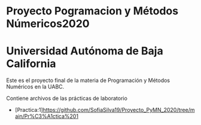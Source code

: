 # Proyecto Pogramacion y Métodos Númericos2020
# Universidad Autónoma de Baja California 
Este es el proyecto final de la materia de Programación y Métodos Numéricos en la UABC. 

Contiene archivos de las prácticas de laboratorio
* [Practica:1]https://github.com/SofiaSilva19/Proyecto_PyMN_2020/tree/main/Pr%C3%A1ctica%201
